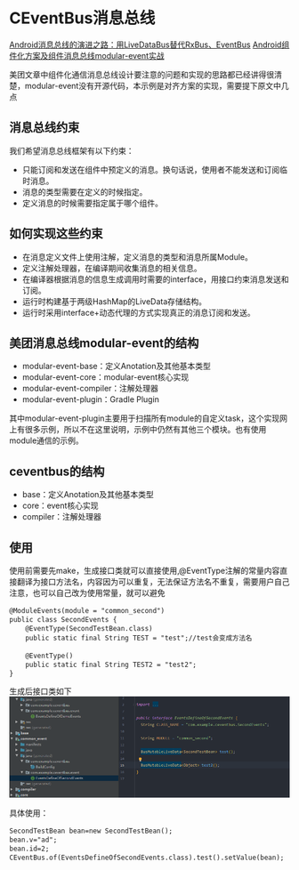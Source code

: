 # CEventBus消息总线
[Android消息总线的演进之路：用LiveDataBus替代RxBus、EventBus](https://tech.meituan.com/2018/07/26/android-livedatabus.html)
[Android组件化方案及组件消息总线modular-event实战](https://tech.meituan.com/2018/12/20/modular-event.html)

美团文章中组件化通信消息总线设计要注意的问题和实现的思路都已经讲得很清楚，modular-event没有开源代码，本示例是对齐方案的实现，需要提下原文中几点

## 消息总线约束
我们希望消息总线框架有以下约束：

* 只能订阅和发送在组件中预定义的消息。换句话说，使用者不能发送和订阅临时消息。
* 消息的类型需要在定义的时候指定。
* 定义消息的时候需要指定属于哪个组件。

## 如何实现这些约束
* 在消息定义文件上使用注解，定义消息的类型和消息所属Module。
* 定义注解处理器，在编译期间收集消息的相关信息。
* 在编译器根据消息的信息生成调用时需要的interface，用接口约束消息发送和订阅。
* 运行时构建基于两级HashMap的LiveData存储结构。
* 运行时采用interface+动态代理的方式实现真正的消息订阅和发送。

## 美团消息总线modular-event的结构
* modular-event-base：定义Anotation及其他基本类型
* modular-event-core：modular-event核心实现
* modular-event-compiler：注解处理器
* modular-event-plugin：Gradle Plugin

其中modular-event-plugin主要用于扫描所有module的自定义task，这个实现网上有很多示例，所以不在这里说明，示例中仍然有其他三个模块。也有使用module通信的示例。

## ceventbus的结构
* base：定义Anotation及其他基本类型
* core：event核心实现
* compiler：注解处理器

## 使用
使用前需要先make，生成接口类就可以直接使用,@EventType注解的常量内容直接翻译为接口方法名，内容因为可以重复，无法保证方法名不重复，需要用户自己注意，也可以自己改为使用常量，就可以避免

	@ModuleEvents(module = "common_second")
	public class SecondEvents {
	    @EventType(SecondTestBean.class)
	    public static final String TEST = "test";//test会变成方法名
	
	    @EventType()
	    public static final String TEST2 = "test2";
	}

生成后接口类如下
![](./eventDefineOfSecondEvents.png)

具体使用：

	SecondTestBean bean=new SecondTestBean();
    bean.v="ad";
    bean.id=2;
    CEventBus.of(EventsDefineOfSecondEvents.class).test().setValue(bean);